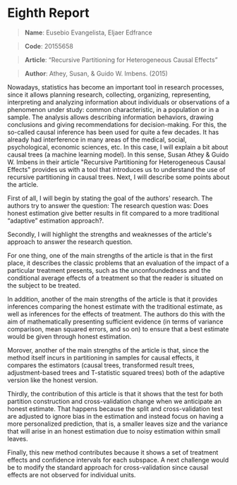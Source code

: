 # Eighth Report

> **Name**:     Eusebio Evangelista, Eljaer Edfrance

> **Code**:      20155658

> **Article**:     “Recursive Partitioning for Heterogeneous Causal Effects”

> **Author**:    Athey, Susan, & Guido W. Imbens. (2015)


Nowadays, statistics has become an important tool in research processes, since it allows planning research, collecting, organizing, representing, interpreting and analyzing information about individuals or observations of a phenomenon under study: common characteristic, in a population or in a sample. The analysis allows describing information behaviors, drawing conclusions and giving recommendations for decision-making. For this, the so-called causal inference has been used for quite a few decades. It has already had interference in many areas of the medical, social, psychological, economic sciences, etc. In this case, I will explain a bit about causal trees (a machine learning model). In this sense, Susan Athey & Guido W. Imbens in their article "Recursive Partitioning for Heterogeneous Causal Effects" provides us with a tool that introduces us to understand the use of recursive partitioning in causal trees. Next, I will describe some points about the article.

First of all, I will begin by stating the goal of the authors' research. The authors try to answer the question: The research question was: Does honest estimation give better results in fit compared to a more traditional “adaptive” estimation approach?.

Secondly, I will highlight the strengths and weaknesses of the article's approach to answer the research question.

For one thing, one of the main strengths of the article is that in the first place, it describes the classic problems that an evaluation of the impact of a particular treatment presents, such as the unconfoundedness and the conditional average effects of a treatment so that the reader is situated on the subject to be treated.

In addition, another of the main strengths of the article is that it provides inferences comparing the honest estimate with the traditional estimate, as well as inferences for the effects of treatment. The authors do this with the aim of mathematically presenting sufficient evidence (in terms of variance comparison, mean squared errors, and so on) to ensure that a best estimate would be given through honest estimation.

Morover, another of the main strengths of the article is that, since the method itself incurs in partitioning in samples for causal effects, it compares the estimators (causal trees, transformed result trees, adjustment-based trees and T-statistic squared trees) both of the adaptive version like the honest version.

Thirdly, the contribution of this article is that it shows that the test for both partition construction and cross-validation change when we anticipate an honest estimate. That happens because the split and cross-validation test are adjusted to ignore bias in the estimation and instead focus on having a more personalized prediction, that is, a smaller leaves size and the variance that will arise in an honest estimation due to noisy estimation within small leaves.

Finally, this new method contributes because it shows a set of treatment effects and confidence intervals for each subspace. A next challenge would be to modify the standard approach for cross-validation since causal effects are not observed for individual units.
